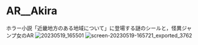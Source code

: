 # AR__Akira
ホラー小説「近畿地方のある地域について」に登場する謎のシールと，怪異ジャンプ女のAR
![20230519_165501](https://github.com/Saitoh-T/AR__Akira/assets/72367709/ad2e35bb-6c88-49da-a411-33563d03922f)
![screen-20230519-165721_exported_3762](https://github.com/Saitoh-T/AR__Akira/assets/72367709/37292d21-176a-453a-8794-a3920cd58244)

